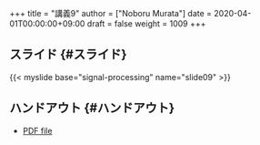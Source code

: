 +++
title = "講義9"
author = ["Noboru Murata"]
date = 2020-04-01T00:00:00+09:00
draft = false
weight = 1009
+++

## スライド {#スライド}

{{< myslide base="signal-processing" name="slide09" >}}


## ハンドアウト {#ハンドアウト}

-   [PDF file](https://noboru-murata.github.io/signal-processing/pdfs/slide09.pdf)